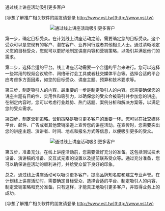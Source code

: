 通过线上讲座活动吸引更多客户

[😍想了解推广相关软件的朋友请登录 http://www.vst.tw](http://www.vst.tw)

 <center><img src="https://vst.tw/MP4/tuiguang/png/4.png" alt="通过线上讲座活动吸引更多客户"></center>

第一步，确定目标受众。在计划线上讲座活动之前，需要确定您的目标受众。这个受众可以是您现有的客户、潜在客户、业界同行或者其他相关人士。通过清晰地定义您的目标受众，您就可以更好地制定讲座内容和营销策略，以吸引并满足他们的需求。

第二步，选择合适的平台。线上讲座活动需要一个合适的平台来进行。您可以选择一些常用的视频会议软件、网络研讨会工具或者社交媒体平台等。选择合适的平台应考虑多方面因素，如您的目标受众、讲座主题、预算和技术要求等。

第三步，制定吸引人的内容。最重要的一步是制定吸引人的内容。您需要确保您的讲座主题有目的性、实用性和吸引力，以确保您的受众会被吸引并参加您的讲座。在制定内容时，您可以考虑行业趋势、热门话题、案例分析和解决方案等，以满足您的受众需求。

第四步，制定营销策略。营销策略是吸引更多客户的重要一环。您可以在社交媒体平台、邮件、广告或者其他营销渠道上宣传您的讲座活动。在宣传时，您需要突出您的讲座主题、演讲者、时间、地点和报名方式等信息，以便吸引更多的受众。

 <center><img src="https://vst.tw/MP4/tuiguang/png/5.png" alt="通过线上讲座活动吸引更多客户"></center>

第五步，准备充分。在线上讲座活动前，您需要做好充分的准备。这包括测试技术设备、演讲稿的准备、交互式元素的设置以及提前联系受众等。通过充分准备，您可以确保讲座活动的顺利进行，并给受众留下良好的印象。

总之，通过线上讲座活动可以吸引更多客户，提高品牌知名度和建立专业声誉。在计划线上讲座活动时，需要确定目标受众、选择合适的平台、制定吸引人的内容、制定营销策略和充分准备。只有这样，才能真正地吸引更多客户，并取得业务上的成功。

[😍想了解推广相关软件的朋友请登录 http://www.vst.tw](http://www.vst.tw)



